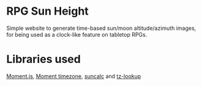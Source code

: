 # RPG Sun Height
Simple website to generate time-based sun/moon altitude/azimuth images, for being used as a clock-like feature on tabletop RPGs.

# Libraries used
[Moment.js](https://momentjs.com/), [Moment timezone](https://momentjs.com/timezone/), [suncalc](https://github.com/mourner/suncalc) and [tz-lookup](https://github.com/darkskyapp/tz-lookup-oss)
